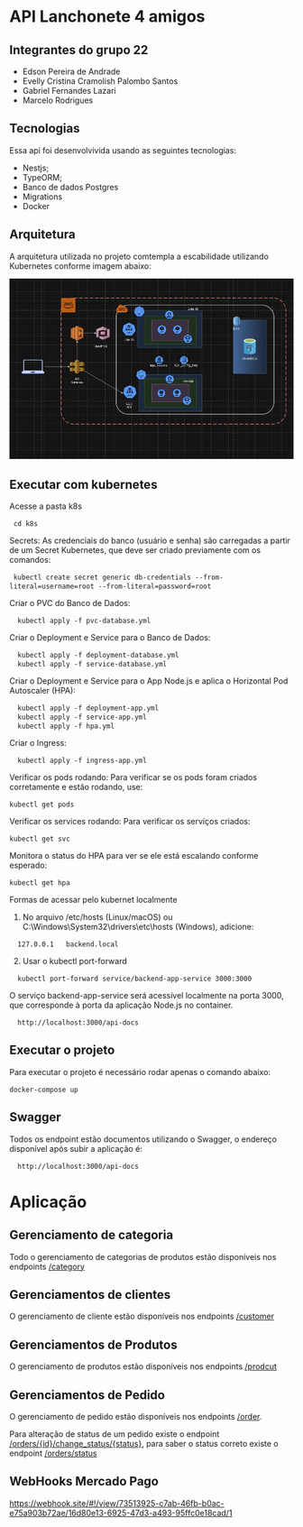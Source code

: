 # API Lanchonete 4 amigos

## Integrantes do grupo 22 
- Edson Pereira de Andrade
- Evelly Cristina Cramolish Palombo Santos 
- Gabriel Fernandes Lazari 
- Marcelo Rodrigues

## Tecnologias
Essa api foi desenvolvivida usando as seguintes tecnologias:
 - Nestjs;
 - TypeORM;
 - Banco de dados Postgres
 - Migrations
 - Docker

## Arquitetura

A arquitetura utilizada no projeto comtempla a escabilidade utilizando Kubernetes conforme imagem abaixo:

![Arquitetura](/docs/arquitetura.png)


 ## Executar com kubernetes

Acesse a pasta k8s

```ssh
 cd k8s
```

 Secrets: As credenciais do banco (usuário e senha) são carregadas a partir de um Secret Kubernetes, que deve ser criado previamente com os comandos:
```ssh
 kubectl create secret generic db-credentials --from-literal=username=root --from-literal=password=root
```

 Criar o PVC do Banco de Dados:
```ssh
  kubectl apply -f pvc-database.yml
```

Criar o Deployment e Service para o Banco de Dados:
```ssh
  kubectl apply -f deployment-database.yml
  kubectl apply -f service-database.yml
```

Criar o Deployment e Service para o App Node.js e aplica o Horizontal Pod Autoscaler (HPA):
```ssh
  kubectl apply -f deployment-app.yml
  kubectl apply -f service-app.yml
  kubectl apply -f hpa.yml
```

Criar o Ingress:
```ssh
  kubectl apply -f ingress-app.yml
```

Verificar os pods rodando: Para verificar se os pods foram criados corretamente e estão rodando, use:
```ssh
kubectl get pods
```

Verificar os services rodando: Para verificar os serviços criados:
```ssh
kubectl get svc
```

Monitora o status do HPA para ver se ele está escalando conforme esperado:
```ssh
kubectl get hpa
```

Formas de acessar pelo kubernet localmente
1) No arquivo /etc/hosts (Linux/macOS) ou C:\Windows\System32\drivers\etc\hosts (Windows), adicione:
```ssh
  127.0.0.1   backend.local
```

2) Usar o kubectl port-forward
```ssh
  kubectl port-forward service/backend-app-service 3000:3000
```

O serviço backend-app-service será acessível localmente na porta 3000, que corresponde à porta da aplicação Node.js no container.
```ssh
  http://localhost:3000/api-docs
```  
## Executar o projeto
Para executar o projeto é necessário rodar apenas o comando abaixo:

```
docker-compose up
```

## Swagger

Todos os endpoint estão documentos utilizando o Swagger, o endereço disponível após subir a aplicação é:

```
  http://localhost:3000/api-docs
```  

# Aplicação

## Gerenciamento de categoria
Todo o gerenciamento de categorias de produtos estão disponíveis nos endpoints [/category](http://localhost:3000/api-docs#/Categoria)


## Gerenciamentos de clientes
O gerenciamento de cliente estão disponíveis nos endpoints [/customer](http://localhost:3000/api-docs#/Cliente)

## Gerenciamentos de Produtos
O gerenciamento de produtos estão disponíveis nos endpoints [/prodcut](http://localhost:3000/api-docs#/Produto)

## Gerenciamentos de Pedido
O gerenciamento de pedido estão disponíveis nos endpoints [/order](http://localhost:3000/api-docs#/Pedidos).

Para alteração de status de um pedido existe o endpoint [/orders/{id}/change_status/{status}](http://localhost:3000/api-docs#/Pedidos/OrderController_changeStatus), para saber o status correto existe o endpoint [/orders/status](http://localhost:3000/api-docs#/Pedidos/OrderController_getListStatus)

## WebHooks Mercado Pago
https://webhook.site/#!/view/73513925-c7ab-46fb-b0ac-e75a903b72ae/16d80e13-6925-47d3-a493-95ffc0e18cad/1